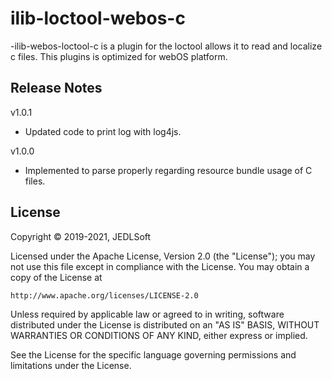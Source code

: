 # ilib-loctool-webos-c
-ilib-webos-loctool-c is a plugin for the loctool allows it to read and localize c files. This plugins is optimized for webOS platform.

## Release Notes
v1.0.1
* Updated code to print log with log4js.

v1.0.0
* Implemented to parse properly regarding resource bundle usage of C files.

## License

Copyright © 2019-2021, JEDLSoft

Licensed under the Apache License, Version 2.0 (the "License");
you may not use this file except in compliance with the License.
You may obtain a copy of the License at

    http://www.apache.org/licenses/LICENSE-2.0

Unless required by applicable law or agreed to in writing, software
distributed under the License is distributed on an "AS IS" BASIS,
WITHOUT WARRANTIES OR CONDITIONS OF ANY KIND, either express or implied.

See the License for the specific language governing permissions and
limitations under the License.
